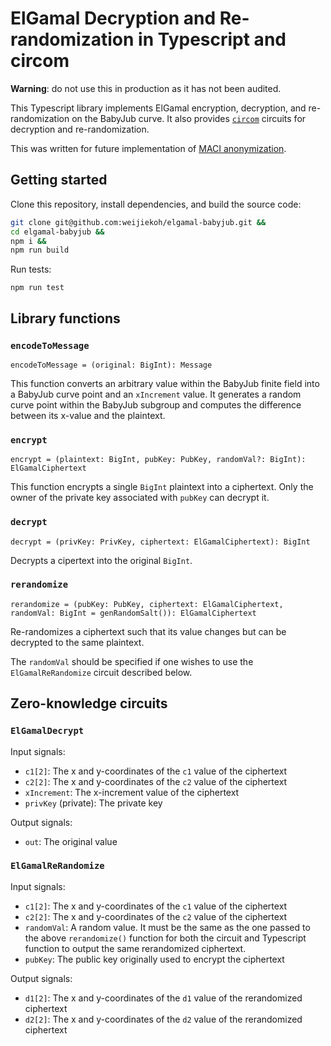 # ElGamal Decryption and Re-randomization in Typescript and circom

**Warning**: do not use this in production as it has not been audited.

This Typescript library implements ElGamal encryption, decryption, and
re-randomization on the BabyJub curve. It also provides
[`circom`](https://github.com/iden3/circom) circuits for decryption and
re-randomization.

This was written for future implementation of [MACI
anonymization](https://ethresear.ch/t/maci-anonymization-using-rerandomizable-encryption/7054).

## Getting started

Clone this repository, install dependencies, and build the source code:

```bash
git clone git@github.com:weijiekoh/elgamal-babyjub.git &&
cd elgamal-babyjub &&
npm i &&
npm run build
```

Run tests:

```
npm run test
```

## Library functions

### `encodeToMessage`

`encodeToMessage = (original: BigInt): Message`

This function converts an arbitrary value within the BabyJub finite field into
a BabyJub curve point and an `xIncrement` value. It generates a random curve
point within the BabyJub subgroup and computes the difference between its
x-value and the plaintext.

### `encrypt`

`encrypt = (plaintext: BigInt, pubKey: PubKey, randomVal?: BigInt): ElGamalCiphertext`

This function encrypts a single `BigInt` plaintext into a ciphertext. Only the
owner of the private key associated with `pubKey` can decrypt it.

### `decrypt`

`decrypt = (privKey: PrivKey, ciphertext: ElGamalCiphertext): BigInt`

Decrypts a cipertext into the original `BigInt`.

### `rerandomize`

`rerandomize = (pubKey: PubKey, ciphertext: ElGamalCiphertext, randomVal: BigInt = genRandomSalt()): ElGamalCiphertext`

Re-randomizes a ciphertext such that its value changes but can be decrypted to the same plaintext.

The `randomVal` should be specified if one wishes to use the
`ElGamalReRandomize` circuit described below.

## Zero-knowledge circuits

### `ElGamalDecrypt`

Input signals:

- `c1[2]`: The x and y-coordinates of the `c1` value of the ciphertext
- `c2[2]`: The x and y-coordinates of the `c2` value of the ciphertext
- `xIncrement`: The x-increment value of the ciphertext
- `privKey` (private): The private key

Output signals:

- `out`: The original value


### `ElGamalReRandomize`

Input signals:

- `c1[2]`: The x and y-coordinates of the `c1` value of the ciphertext
- `c2[2]`: The x and y-coordinates of the `c2` value of the ciphertext
- `randomVal`: A random value. It must be the same as the one passed to the
               above `rerandomize()` function for both the circuit and
               Typescript function to output the same rerandomized ciphertext.
- `pubKey`: The public key originally used to encrypt the ciphertext

Output signals:

- `d1[2]`: The x and y-coordinates of the `d1` value of the rerandomized ciphertext
- `d2[2]`: The x and y-coordinates of the `d2` value of the rerandomized ciphertext
